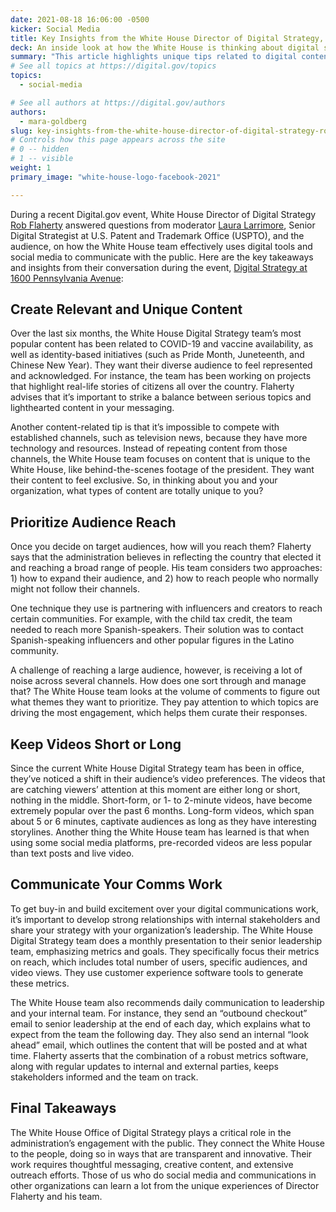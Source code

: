 ```yaml
---
date: 2021-08-18 16:06:00 -0500
kicker: Social Media
title: Key Insights from the White House Director of Digital Strategy, Robert Flaherty
deck: An inside look at how the White House is thinking about digital strategy.
summary: "This article highlights unique tips related to digital content, audience reach, video posting, and strategic communication, that were shared by Rob Flaherty, the Director of Digital Strategy at the White House, during the Digital.gov event, Digital Strategy at 1600 Pennsylvania Avenue."
# See all topics at https://digital.gov/topics
topics:
  - social-media

# See all authors at https://digital.gov/authors
authors:
  - mara-goldberg
slug: key-insights-from-the-white-house-director-of-digital-strategy-robert-flaherty
# Controls how this page appears across the site
# 0 -- hidden
# 1 -- visible
weight: 1
primary_image: "white-house-logo-facebook-2021"

---
```


During a recent Digital.gov event, White House Director of Digital Strategy [Rob Flaherty](https://digital.gov/authors/robert-flaherty/) answered questions from moderator [Laura Larrimore](https://digital.gov/authors/laura-larrimore/), Senior Digital Strategist at U.S. Patent and Trademark Office (USPTO), and the audience, on how the White House team effectively uses digital tools and social media to communicate with the public. Here are the key takeaways and insights from their conversation during the event, [Digital Strategy at 1600 Pennsylvania Avenue](https://digital.gov/event/2021/06/29/digital-strategy-at-1600-pennsylvania-avenue-qa-with-rob-flaherty-white-house-director-of-digital-strategy/):

## Create Relevant and Unique Content

Over the last six months, the White House Digital Strategy team’s most popular content has been related to COVID-19 and vaccine availability, as well as identity-based initiatives (such as Pride Month, Juneteenth, and Chinese New Year). They want their diverse audience to feel represented and acknowledged. For instance, the team has been working on projects that highlight real-life stories of citizens all over the country. Flaherty advises that it’s important to strike a balance between serious topics and lighthearted content in your messaging.

Another content-related tip is that it’s impossible to compete with established channels, such as television news, because they have more technology and resources. Instead of repeating content from those channels, the White House team focuses on content that is unique to the White House, like behind-the-scenes footage of the president. They want their content to feel exclusive. So, in thinking about you and your organization, what types of content are totally unique to you?

## Prioritize Audience Reach

Once you decide on target audiences, how will you reach them? Flaherty says that the administration believes in reflecting the country that elected it and reaching a broad range of people. His team considers two approaches: 1) how to expand their audience, and 2) how to reach people who normally might not follow their channels.

One technique they use is partnering with influencers and creators to reach certain communities. For example, with the child tax credit, the team needed to reach more Spanish-speakers. Their solution was to contact Spanish-speaking influencers and other popular figures in the Latino community.

A challenge of reaching a large audience, however, is receiving a lot of noise across several channels. How does one sort through and manage that? The White House team looks at the volume of comments to figure out what themes they want to prioritize. They pay attention to which topics are driving the most engagement, which helps them curate their responses.

## Keep Videos Short or Long

Since the current White House Digital Strategy team has been in office, they’ve noticed a shift in their audience’s video preferences. The videos that are catching viewers’ attention at this moment are either long or short, nothing in the middle. Short-form, or 1- to 2-minute videos, have become extremely popular over the past 6 months. Long-form videos, which span about 5 or 6 minutes, captivate audiences as long as they have interesting storylines. Another thing the White House team has learned is that when using some social media platforms, pre-recorded videos are less popular than text posts and live video.

## Communicate Your Comms Work

To get buy-in and build excitement over your digital communications work, it’s important to develop strong relationships with internal stakeholders and share your strategy with your organization’s leadership. The White House Digital Strategy team does a monthly presentation to their senior leadership team, emphasizing metrics and goals. They specifically focus their metrics on reach, which includes total number of users, specific audiences, and video views. They use customer experience software tools to generate these metrics.

The White House team also recommends daily communication to leadership and your internal team. For instance, they send an “outbound checkout” email to senior leadership at the end of each day, which explains what to expect from the team the following day. They also send an internal “look ahead” email, which outlines the content that will be posted and at what time. Flaherty asserts that the combination of a robust metrics software, along with regular updates to internal and external parties, keeps stakeholders informed and the team on track.

## Final Takeaways

The White House Office of Digital Strategy plays a critical role in the administration’s engagement with the public. They connect the White House to the people, doing so in ways that are transparent and innovative. Their work requires thoughtful messaging, creative content, and extensive outreach efforts. Those of us who do social media and communications in other organizations can learn a lot from the unique experiences of Director Flaherty and his team.
